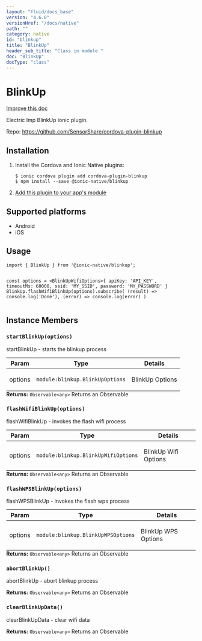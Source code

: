 ```yaml
---
layout: "fluid/docs_base"
version: "4.6.0"
versionHref: "/docs/native"
path: ""
category: native
id: "blinkup"
title: "BlinkUp"
header_sub_title: "Class in module "
doc: "BlinkUp"
docType: "class"
---
```


<h1 class="api-title">BlinkUp</h1>

<a class="improve-v2-docs" href="http://github.com/ionic-team/ionic-native/edit/master/src/@ionic-native/plugins/blinkup/index.ts#L31">
  Improve this doc
</a>







<p>Electric Imp BlinkUp ionic plugin.</p>


<p>Repo:
  <a href="https://github.com/SensorShare/cordova-plugin-blinkup">
    https://github.com/SensorShare/cordova-plugin-blinkup
  </a>
</p>


<h2><a class="anchor" name="installation" href="#installation"></a>Installation</h2>
<ol class="installation">
  <li>Install the Cordova and Ionic Native plugins:<br>
    <pre><code class="nohighlight">$ ionic cordova plugin add cordova-plugin-blinkup
$ npm install --save @ionic-native/blinkup
</code></pre>
  </li>
  <li><a href="https://ionicframework.com/docs/native/#Add_Plugins_to_Your_App_Module">Add this plugin to your app's module</a></li>
</ol>



<h2><a class="anchor" name="platforms" href="#platforms"></a>Supported platforms</h2>
<ul>
  <li>Android</li><li>iOS</li>
</ul>






<h2><a class="anchor" name="usage" href="#usage"></a>Usage</h2>
<pre><code class="lang-typescript">import { BlinkUp } from &#39;@ionic-native/blinkup&#39;;

const options = &lt;BlinkUpWifiOptions&gt;{
   apiKey: &#39;API_KEY&#39;,
   timeoutMs: 60000,
   ssid: &#39;MY_SSID&#39;,
   password: &#39;MY_PASSWORD&#39;
 }
 BlinkUp.flashWifiBlinkUp(options).subscribe(
    (result) =&gt; console.log(&#39;Done&#39;),
    (error) =&gt; console.log(error)
  )
</code></pre>








<h2><a class="anchor" name="instance-members" href="#instance-members"></a>Instance Members</h2>
<h3><a class="anchor" name="startBlinkUp" href="#startBlinkUp"></a><code>startBlinkUp(options)</code></h3>




startBlinkUp - starts the blinkup process
<table class="table param-table" style="margin:0;">
  <thead>
  <tr>
    <th>Param</th>
    <th>Type</th>
    <th>Details</th>
  </tr>
  </thead>
  <tbody>
  <tr>
    <td>
      options</td>
    <td>
      <code>module:blinkup.BlinkUpOptions</code>
    </td>
    <td>
      <p>BlinkUp Options</p>
</td>
  </tr>
  </tbody>
</table>

<div class="return-value" markdown="1">
  <i class="icon ion-arrow-return-left"></i>
  <b>Returns:</b> <code>Observable&lt;any&gt;</code> Returns an Observable
</div><h3><a class="anchor" name="flashWifiBlinkUp" href="#flashWifiBlinkUp"></a><code>flashWifiBlinkUp(options)</code></h3>




flashWifiBlinkUp - invokes the flash wifi process
<table class="table param-table" style="margin:0;">
  <thead>
  <tr>
    <th>Param</th>
    <th>Type</th>
    <th>Details</th>
  </tr>
  </thead>
  <tbody>
  <tr>
    <td>
      options</td>
    <td>
      <code>module:blinkup.BlinkUpWifiOptions</code>
    </td>
    <td>
      <p>BlinkUp Wifi Options</p>
</td>
  </tr>
  </tbody>
</table>

<div class="return-value" markdown="1">
  <i class="icon ion-arrow-return-left"></i>
  <b>Returns:</b> <code>Observable&lt;any&gt;</code> Returns an Observable
</div><h3><a class="anchor" name="flashWPSBlinkUp" href="#flashWPSBlinkUp"></a><code>flashWPSBlinkUp(options)</code></h3>




flashWPSBlinkUp - invokes the flash wps process
<table class="table param-table" style="margin:0;">
  <thead>
  <tr>
    <th>Param</th>
    <th>Type</th>
    <th>Details</th>
  </tr>
  </thead>
  <tbody>
  <tr>
    <td>
      options</td>
    <td>
      <code>module:blinkup.BlinkUpWPSOptions</code>
    </td>
    <td>
      <p>BlinkUp WPS Options</p>
</td>
  </tr>
  </tbody>
</table>

<div class="return-value" markdown="1">
  <i class="icon ion-arrow-return-left"></i>
  <b>Returns:</b> <code>Observable&lt;any&gt;</code> Returns an Observable
</div><h3><a class="anchor" name="abortBlinkUp" href="#abortBlinkUp"></a><code>abortBlinkUp()</code></h3>




abortBlinkUp - abort blinkup process


<div class="return-value" markdown="1">
  <i class="icon ion-arrow-return-left"></i>
  <b>Returns:</b> <code>Observable&lt;any&gt;</code> Returns an Observable
</div><h3><a class="anchor" name="clearBlinkUpData" href="#clearBlinkUpData"></a><code>clearBlinkUpData()</code></h3>




clearBlinkUpData - clear wifi data


<div class="return-value" markdown="1">
  <i class="icon ion-arrow-return-left"></i>
  <b>Returns:</b> <code>Observable&lt;any&gt;</code> Returns an Observable
</div>





